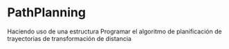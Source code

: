 # PathPlanning
Haciendo uso de una estructura Programar el algoritmo de planificación de trayectorias de transformación de distancia 
